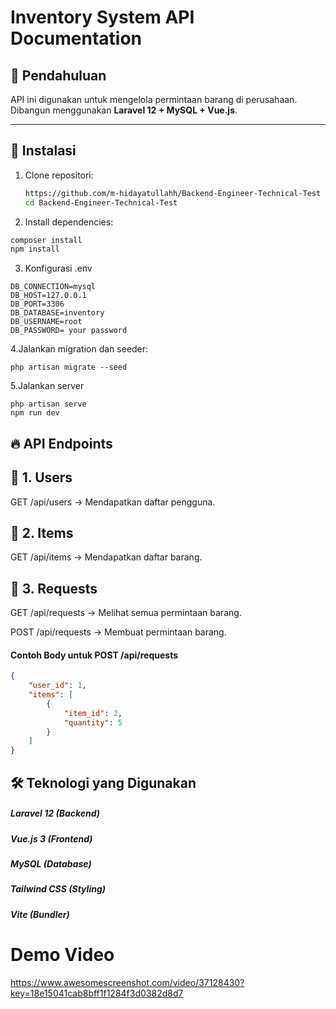 # Inventory System API Documentation

## 📌 Pendahuluan
API ini digunakan untuk mengelola permintaan barang di perusahaan.  
Dibangun menggunakan **Laravel 12 + MySQL + Vue.js**.

---

## 🚀 Instalasi
1. Clone repositori:
   ```bash
   https://github.com/m-hidayatullahh/Backend-Engineer-Technical-Test
   cd Backend-Engineer-Technical-Test

2. Install dependencies:
```bash
composer install
npm install
```

3. Konfigurasi .env
```
DB_CONNECTION=mysql
DB_HOST=127.0.0.1
DB_PORT=3306
DB_DATABASE=inventory
DB_USERNAME=root
DB_PASSWORD= your password
```

4.Jalankan migration dan seeder:
```
php artisan migrate --seed
```

5.Jalankan server
```
php artisan serve
npm run dev
```

## 🔥 API Endpoints
## 📌 1. Users
GET /api/users → Mendapatkan daftar pengguna.

## 📌 2. Items
GET /api/items → Mendapatkan daftar barang.

## 📌 3. Requests
GET /api/requests → Melihat semua permintaan barang.

POST /api/requests → Membuat permintaan barang.

#### Contoh Body untuk POST /api/requests
```json
{
    "user_id": 1,
    "items": [
        {
            "item_id": 2,
            "quantity": 5
        }
    ]
}
```

## 🛠 Teknologi yang Digunakan
##### Laravel 12 (Backend)
##### Vue.js 3 (Frontend)
##### MySQL (Database)
##### Tailwind CSS (Styling)
##### Vite (Bundler)

# Demo Video
https://www.awesomescreenshot.com/video/37128430?key=18e15041cab8bff1f1284f3d0382d8d7
